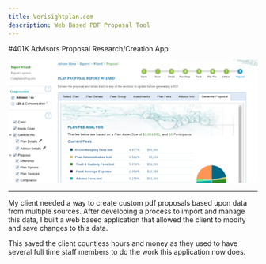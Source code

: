 ```yaml
---
title: Verisightplan.com
description: Web Based PDF Proposal Tool
---
```


#401K Advisors Proposal Research/Creation App

<div>
	<img class="img-fluid img-rounded" src="/files/verisightplan.com.png" />
</div>

***

My client needed a way to create custom pdf proposals based upon data from multiple sources. 
After developing a process to import and manage this data, I built a web based application 
that allowed the client to modify and save changes to this data. 

This saved the client countless hours and money as they used to have several 
full time staff members to do the work this application now does.
